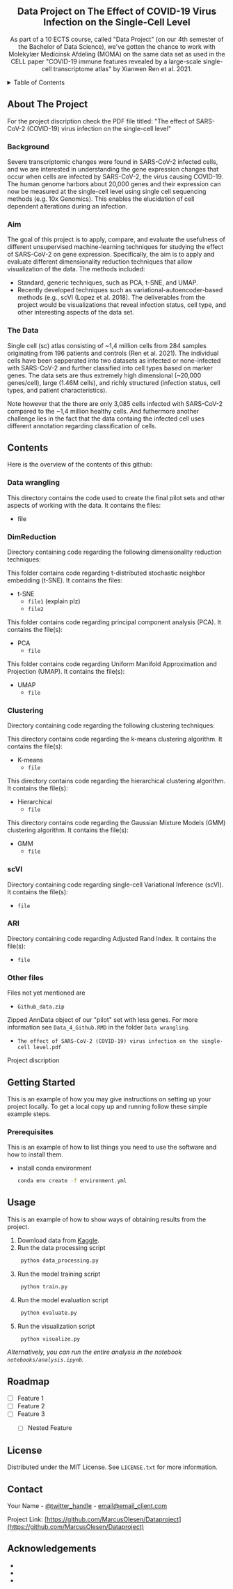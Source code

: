 <h2 align="center">Data Project on The Effect of COVID-19 Virus Infection on the Single-Cell Level</h2>
  <p align="center">
    As part of a 10 ECTS course, called "Data Project" (on our 4th semester of the Bachelor of Data Science), we've gotten the chance to work with Molekylær Medicinsk Afdeling (MOMA) on the same data set as used in the CELL paper "COVID-19 immune features revealed by a large-scale single-cell transcriptome atlas" by Xianwen Ren et al. 2021.
  </p>
</div>



<!-- TABLE OF CONTENTS -->
<details>
  <summary>Table of Contents</summary>
  <ol>
    <li>
      <a href="#about-the-project">About The Project</a>
    </li>
    <li>
      <a href="#Contents">Contents</a>
      <ul>
        <li><a href="#Data wrangling">Data wrangling</a></li>
      </ul>
      <ul>
        <li><a href="#DimReduction">DimReduction</a></li>
      </ul>
      <ul>
        <li><a href="#Clustering">Clustering</a></li>
      </ul>
      <ul>
        <li><a href="#scVI">scVI</a></li>
      </ul>
      <ul>
        <li><a href="#ARI">ARI</a></li>
      </ul>
      <ul>
        <li><a href="#Other files">Other files</a></li>
      </ul>
    </li>
    <li>
      <a href="#getting-started">Getting Started</a>
      <ul>
        <li><a href="#prerequisites">Prerequisites</a></li>
      </ul>
    </li>
    <li><a href="#usage">Usage</a></li>
    <li><a href="#roadmap">Roadmap</a></li>
    <li><a href="#license">License</a></li>
    <li><a href="#contact">Contact</a></li>
    <li><a href="#acknowledgments">Acknowledgements</a></li>
  </ol>
</details>



<!-- ABOUT THE PROJECT -->
## About The Project

For the project discription check the PDF file titled:
"The effect of SARS-CoV-2 (COVID-19) virus infection on the single-cell level"

### Background
Severe transcriptomic changes were found in SARS-CoV-2 infected cells, and we are interested in understanding the gene expression changes that occur when cells are infected by SARS-CoV-2, the virus causing COVID-19. The human genome harbors about 20,000 genes and their expression can now be measured at the single-cell level using single cell sequencing methods (e.g. 10x Genomics). This enables the elucidation of cell dependent alterations during an infection.

### Aim
The goal of this project is to apply, compare, and evaluate the usefulness of different unsupervised machine-learning techniques for studying the effect of SARS-CoV-2 on gene expression. Specifically, the aim is to apply and evaluate different dimensionality reduction techniques that allow visualization of the data. The methods included:
- Standard, generic techniques, such as PCA, t-SNE, and UMAP.
- Recently developed techniques such as variational-autoencoder-based methods (e.g., scVI (Lopez et al. 2018).
The deliverables from the project would be visualizations that reveal infection status, cell type, and other interesting aspects of the data set.

### The Data
Single cell (sc) atlas consisting of ~1,4 million cells from 284 samples originating from 196 patients and controls (Ren et al. 2021). The individual cells have been sepperated into two datasets as infected or none-infected with SARS-CoV-2 and further classified into cell types based on marker genes. The data sets are thus extremely high dimensional (~20,000 genes/cell), large (1.46M cells), and richly structured (infection status, cell types, and patient characteristics).

Note however that the there are only 3,085 cells infected with SARS-CoV-2 compared to the ~1,4 million healthy cells. And futhermore another challenge lies in the fact that the data containg the infected cell uses different annotation regarding classification of cells.

<!-- Contents -->
## Contents

Here is the overview of the contents of this github:
### Data wrangling

This directory contains the code used to create the final pilot sets and other aspects of working with the data. It contains the files:
- file
### DimReduction

Directory containing code regarding the following dimensionality reduction techniques:

This folder contains code regarding t-distributed stochastic neighbor embedding (t-SNE). It contains the files:
- t-SNE
  - `file1` (explain plz)
  - `file2`

This folder contains code regarding principal component analysis (PCA). It contains the file(s):
- PCA
  - `file`

This folder contains code regarding Uniform Manifold Approximation and Projection (UMAP). It contains the file(s):
- UMAP
  - `file`
### Clustering

Directory containing code regarding the following clustering techniques:

This directory contains code regarding the k-means clustering algorithm. It contains the file(s):
- K-means
  - `file` 

This directory contains code regarding the hierarchical clustering algorithm. It contains the file(s):
- Hierarchical
  - `file`

This directory contains code regarding the Gaussian Mixture Models (GMM) clustering algorithm. It contains the file(s):
- GMM
  - `file`
### scVI

Directory containing code regarding single-cell Variational Inference (scVI). It contains the file(s):
- `file`
### ARI

Directory containing code regarding Adjusted Rand Index. It contains the file(s):
- `file`
### Other files

Files not yet mentioned are
- `Github_data.zip`

Zipped AnnData object of our "pilot" set with less genes. For more information see `Data_4_Github.RMD` in the folder `Data wrangling`.
- `The effect of SARS-CoV-2 (COVID-19) virus infection on the single-cell level.pdf` 

Project discription

<!-- GETTING STARTED -->
## Getting Started

This is an example of how you may give instructions on setting up your project locally.
To get a local copy up and running follow these simple example steps.

### Prerequisites

This is an example of how to list things you need to use the software and how to install them.
* install conda environment
  ```sh
  conda env create -f environment.yml
  ```


<!-- USAGE EXAMPLES -->
## Usage

This is an example of how to show ways of obtaining results from the project.

1. Download data from [Kaggle](https://www.kaggle.com/).
2. Run the data processing script
   ```sh
    python data_processing.py
   ```
3. Run the model training script
   ```sh
    python train.py
   ```
4. Run the model evaluation script
   ```sh
    python evaluate.py
   ```
5. Run the visualization script
   ```sh
    python visualize.py
   ```
_Alternatively, you can run the entire analysis in the notebook `notebooks/analysis.ipynb`._



<!-- ROADMAP -->
## Roadmap

- [ ] Feature 1
- [ ] Feature 2
- [ ] Feature 3
    - [ ] Nested Feature



<!-- LICENSE -->
## License

Distributed under the MIT License. See `LICENSE.txt` for more information.



<!-- CONTACT -->
## Contact

Your Name - [@twitter_handle](https://twitter.com/twitter_handle) - email@email_client.com

Project Link: [https://github.com/MarcusOlesen/Dataproject](https://github.com/MarcusOlesen/Dataproject)



<!-- ACKNOWLEDGMENTS -->
## Acknowledgements

* []()
* []()
* []()
